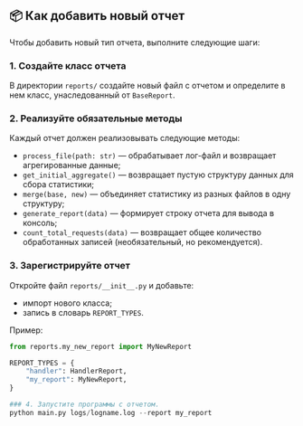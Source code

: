 ## 📦 Как добавить новый отчет

Чтобы добавить новый тип отчета, выполните следующие шаги:

### 1. Создайте класс отчета

В директории `reports/` создайте новый файл с отчетом и определите в нем класс, унаследованный от `BaseReport`.

### 2. Реализуйте обязательные методы

Каждый отчет должен реализовывать следующие методы:

- `process_file(path: str)` — обрабатывает лог-файл и возвращает агрегированные данные;
- `get_initial_aggregate()` — возвращает пустую структуру данных для сбора статистики;
- `merge(base, new)` — объединяет статистику из разных файлов в одну структуру;
- `generate_report(data)` — формирует строку отчета для вывода в консоль;
- `count_total_requests(data)` — возвращает общее количество обработанных записей (необязательный, но рекомендуется).

### 3. Зарегистрируйте отчет

Откройте файл `reports/__init__.py` и добавьте:

- импорт нового класса;
- запись в словарь `REPORT_TYPES`.

Пример:

```python
from reports.my_new_report import MyNewReport

REPORT_TYPES = {
    "handler": HandlerReport,
    "my_report": MyNewReport,
}

### 4. Запустите программы с отчетом. 
python main.py logs/logname.log --report my_report